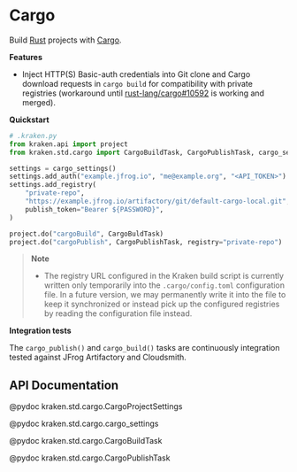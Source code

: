 # Cargo

  [Rust]: https://www.rust-lang.org/
  [Cargo]: https://doc.rust-lang.org/cargo/
  [rust-lang/cargo#10592]: https://github.com/rust-lang/cargo/pull/10592

Build [Rust][] projects with [Cargo][].

__Features__

* Inject HTTP(S) Basic-auth credentials into Git clone and Cargo download requests in `cargo build` for
  compatibility with private registries (workaround until [rust-lang/cargo#10592][] is working and merged).

__Quickstart__

```py
# .kraken.py
from kraken.api import project
from kraken.std.cargo import CargoBuildTask, CargoPublishTask, cargo_settings

settings = cargo_settings()
settings.add_auth("example.jfrog.io", "me@example.org", "<API_TOKEN>")
settings.add_registry(
    "private-repo",
    "https://example.jfrog.io/artifactory/git/default-cargo-local.git",
    publish_token="Bearer ${PASSWORD}",
)

project.do("cargoBuild", CargoBuldTask)
project.do("cargoPublish", CargoPublishTask, registry="private-repo")
```

> __Note__
>
> * The registry URL configured in the Kraken build script is currently written only temporarily into the
>   `.cargo/config.toml` configuration file. In a future version, we may permanently write it into the file to keep
>   it synchronized or instead pick up the configured registries by reading the configuration file instead.

__Integration tests__

The `cargo_publish()` and `cargo_build()` tasks are continuously integration tested against JFrog Artifactory
and Cloudsmith.

## API Documentation

@pydoc kraken.std.cargo.CargoProjectSettings

@pydoc kraken.std.cargo.cargo_settings

@pydoc kraken.std.cargo.CargoBuildTask

@pydoc kraken.std.cargo.CargoPublishTask
